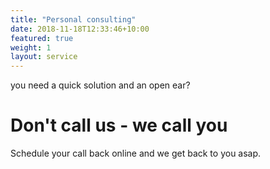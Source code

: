 ```yaml
---
title: "Personal consulting"
date: 2018-11-18T12:33:46+10:00
featured: true
weight: 1
layout: service
---
```


you need a quick solution and an open ear?

# Don't call us - we call you

Schedule your call back online and we get back to you asap.
